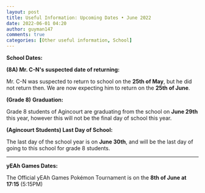 ```yaml
---
layout: post
title: Useful Information: Upcoming Dates • June 2022
date: 2022-06-01 04:20
author: guyman147
comments: true
categories: [Other useful information, School]
---
```

<!-- wp:paragraph {"fontSize":"medium"} -->
<p class="has-medium-font-size"><strong>School Dates:</strong></p>
<!-- /wp:paragraph -->

<!-- wp:paragraph -->
<p><strong>(8A) Mr. C-N's suspected date of returning: </strong></p>
<!-- /wp:paragraph -->

<!-- wp:paragraph -->
<p>Mr. C-N was suspected to return to school on the <strong>25th of May</strong>, but he did not return then. We are now expecting him to return on the <strong>25th of June</strong>.</p>
<!-- /wp:paragraph -->

<!-- wp:paragraph -->
<p><strong>(Grade 8)</strong> <strong>Graduation:</strong></p>
<!-- /wp:paragraph -->

<!-- wp:paragraph -->
<p>Grade 8 students of Agincourt are graduating from the school on <strong>June 29th</strong> this year, however this will not be the final day of school this year.</p>
<!-- /wp:paragraph -->

<!-- wp:paragraph -->
<p><strong>(Agincourt Students) Last Day of School:</strong></p>
<!-- /wp:paragraph -->

<!-- wp:paragraph -->
<p>The last day of the school year is on <strong>June 30th</strong>, and will be the last day of going to this school for grade 8 students.</p>
<!-- /wp:paragraph -->

<!-- wp:separator {"className":"is-style-wide"} -->
<hr class="wp-block-separator has-alpha-channel-opacity is-style-wide" />
<!-- /wp:separator -->

<!-- wp:paragraph {"fontSize":"medium"} -->
<p class="has-medium-font-size"><strong>yEAh Games Dates:</strong></p>
<!-- /wp:paragraph -->

<!-- wp:paragraph -->
<p>The Official yEAh Games Pokémon Tournament is on the <strong>8th of June at 17:15</strong> (5:15PM)</p>
<!-- /wp:paragraph -->
